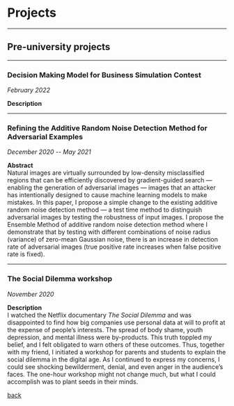 # Projects


---


## Pre-university projects


---


### Decision Making Model for Business Simulation Contest
*February 2022*

**Description**


---


### Refining the Additive Random Noise Detection Method for Adversarial Examples   
*December 2020 -- May 2021*

**Abstract** \
Natural images are virtually surrounded by low-density misclassified regions that can be efficiently discovered by gradient-guided search — enabling the generation of adversarial images — images that an attacker has intentionally designed to cause machine learning models to make mistakes. In this paper, I propose a simple change to the existing additive random noise detection method — a test time method to distinguish adversarial images by testing the robustness of input images. I propose the Ensemble Method of additive random noise detection method where I demonstrate that by testing with different combinations of noise radius (variance) of zero-mean Gaussian noise, there is an increase in detection rate of adversarial images (true positive rate increases when false positive rate is fixed).


---


### The Social Dilemma workshop
*November 2020*

**Description** \
I watched the Netflix documentary *The Social Dilemma* and was disappointed to find how big companies use personal data at will to profit at the expense of people’s interests. The spread of body shame, youth depression, and mental illness were by-products. This truth toppled my belief, and I felt obligated to warn others of these outcomes. Thus, together with my friend, I initiated a workshop for parents and students to explain the social dilemma in the digital age. As I continued to express my concerns, I could see shocking bewilderment, denial, and even anger in the audience’s faces. The one-hour workshop might not change much, but what I could accomplish was to plant seeds in their minds.


[back](https://chaoqi-liu.github.io/experience)
